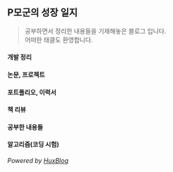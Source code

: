 ## P모군의 성장 일지
> 공부하면서 정리한 내용들을 기재해놓은 블로그 입니다.  
> 어떠한 태클도 환영합니다.  


#### 개발 정리
#### 논문, 프로젝트
#### 포트폴리오, 이력서
#### 책 리뷰
#### 공부한 내용들
#### 알고리즘(코딩 시험)

$Powered$   $by$ [$Hux Blog$][1]

[1]: http://huangxuan.me/
